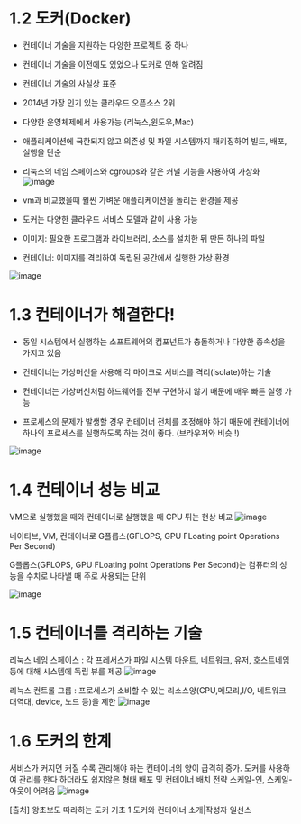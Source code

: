 # 1.2 도커(Docker)
- 컨테이너 기술을 지원하는 다양한 프로젝트 중 하나
- 컨테이너 기술을 이전에도 있었으나 도커로 인해 알려짐
- 컨테이너 기술의 사실상 표준
- 2014년 가장 인기 있는 클라우드 오픈소스 2위
- 다양한 운영체제에서 사용가능 (리눅스,윈도우,Mac)
- 애플리케이션에 국한되지 않고 의존성 및 파일 시스템까지 패키징하여 빌드, 배포,실행을 단순
- 리눅스의 네임 스페이스와 cgroups와 같은 커널 기능을 사용하여 가상화
![image](https://user-images.githubusercontent.com/81672260/143965846-4db9b685-6c59-431e-bb9a-2138bef90bc8.png)


- vm과 비교했을때 훨씬 가벼운 애플리케이션을 돌리는 환경을 제공
- 도커는 다양한 클라우드 서비스 모델과 같이 사용 가능

- 이미지: 필요한 프로그램과 라이브러리, 소스를 설치한 뒤 만든 하나의 파일

- 컨테이너: 이미지를 격리하여 독립된 공간에서 실행한 가상 환경

![image](https://user-images.githubusercontent.com/81672260/143965812-605958bb-9a25-433e-8d6c-ef8507a41288.png)

# 1.3 컨테이너가 해결한다!

- 동일 시스템에서 실행하는 소프트웨어의 컴포넌트가 충돌하거나 다양한 종속성을 가지고 있음

- 컨테이너는 가상머신을 사용해 각 마이크로 서비스를 격리(isolate)하는 기술

- 컨테이너는 가상머신처럼 하드웨어를 전부 구현하지 않기 때문에 매우 빠른 실행 가능

- 프로세스의 문제가 발생할 경우 컨테이너 전체를 조정해야 하기 때문에 컨테이너에 하나의 프로세스를 실행하도록 하는 것이 좋다. (브라우저와 비슷 !)

![image](https://user-images.githubusercontent.com/81672260/143966137-06bc846e-c5a2-4303-80a3-5f48dc6844fd.png)

# 1.4 컨테이너 성능 비교

VM으로 실행했을 때와 컨테이너로 실행했을 때 CPU 튀는 현상 비교
![image](https://user-images.githubusercontent.com/81672260/143966202-5782a3dc-71f2-49fe-a38d-ce81331589ac.png)

네이티브, VM, 컨테이너로 G플롭스(GFLOPS, GPU FLoating point Operations Per Second)

G플롭스(GFLOPS, GPU FLoating point Operations Per Second)는 컴퓨터의 성능을 수치로 나타낼 때 주로 사용되는 단위

![image](https://user-images.githubusercontent.com/81672260/143966306-6e284a77-3f3f-476e-98ff-25e370b5f233.png)

# 1.5 컨테이너를 격리하는 기술
리눅스 네임 스페이스 : 각 프레서스가 파일 시스템 마운트, 네트워크, 유저, 호스트네임 등에 대해 시스템에 독립 뷰를 제공
![image](https://user-images.githubusercontent.com/81672260/143966681-edb939dd-746f-4f7a-8c5d-9a079a7f695f.png)

리눅스 컨트롤 그룹 : 프로세스가 소비할 수 있는 리소스양(CPU,메모리,I/O, 네트워크 대역대, device, 노드 등)을 제한
![image](https://user-images.githubusercontent.com/81672260/143966777-51733d80-973c-4a93-983b-420593f5b297.png)

# 1.6 도커의 한계
서비스가 커지면 커질 수록 관리해야 하는 컨테이너의 양이 급격히 증가. 도커를 사용하여 관리를 한다 하더라도 쉽지않은 형태 배포 및 컨테이너 배치 전략 스케일-인, 스케일-아웃이 어려움
![image](https://user-images.githubusercontent.com/81672260/143966867-d74cf358-e0f5-4d8f-96fa-278ed09f8fdb.png)

[출처] 왕초보도 따라하는 도커 기초 1 도커와 컨테이너 소개|작성자 일선스

